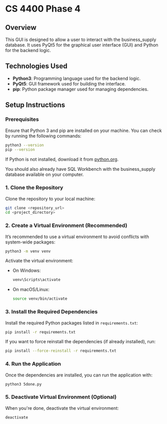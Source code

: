 
# CS 4400 Phase 4

## Overview

This GUI is designed to allow a user to interact with the business_supply database. It uses PyQt5 for the graphical user interface (GUI) and Python for the backend logic.

## Technologies Used

- **Python3**: Programming language used for the backend logic.
- **PyQt5**: GUI framework used for building the interface.
- **pip**: Python package manager used for managing dependencies.

## Setup Instructions

### Prerequisites

Ensure that Python 3 and pip are installed on your machine. You can check by running the following commands:

```bash
python3 --version
pip --version
```

If Python is not installed, download it from [python.org](https://www.python.org/downloads/).

You should also already have SQL Workbench with the business_supply database available on your computer.

### 1. Clone the Repository

Clone the repository to your local machine:

```bash
git clone <repository_url>
cd <project_directory>
```

### 2. Create a Virtual Environment (Recommended)

It’s recommended to use a virtual environment to avoid conflicts with system-wide packages:

```bash
python3 -m venv venv
```

Activate the virtual environment:

- On Windows:
  ```bash
  venv\Scripts\activate
  ```
- On macOS/Linux:
  ```bash
  source venv/bin/activate
  ```

### 3. Install the Required Dependencies

Install the required Python packages listed in `requirements.txt`:

```bash
pip install -r requirements.txt
```

If you want to force reinstall the dependencies (if already installed), run:

```bash
pip install --force-reinstall -r requirements.txt
```

### 4. Run the Application

Once the dependencies are installed, you can run the application with:

```bash
python3 5done.py
```

### 5. Deactivate Virtual Environment (Optional)

When you're done, deactivate the virtual environment:

```bash
deactivate
```
